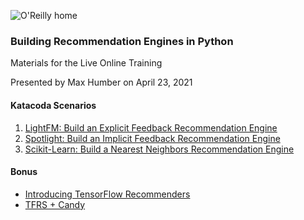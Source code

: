 ![O'Reilly home](https://cdn.oreillystatic.com/images/sitewide-headers/oreilly_logo_mark_red.svg)



### Building Recommendation Engines in Python

Materials for the Live Online Training

Presented by Max Humber on April 23, 2021



#### Katacoda Scenarios

1. [LightFM: Build an Explicit Feedback Recommendation Engine](https://learning.oreilly.com/scenarios/lightfm-build-an/9781492087731/)
2. [Spotlight: Build an Implicit Feedback Recommendation Engine](https://learning.oreilly.com/scenarios/spotlight-build-an/9781492087748/)
3. [Scikit-Learn: Build a Nearest Neighbors Recommendation Engine](https://learning.oreilly.com/scenarios/scikit-learn-build-a/9781492087755/)



#### Bonus

- [Introducing TensorFlow Recommenders](https://blog.tensorflow.org/2020/09/introducing-tensorflow-recommenders.html)
- [TFRS + Candy](https://colab.research.google.com/drive/1RULG_6Q14QXId4rQJr6e8Urf48JRzeQy?usp=sharing)





